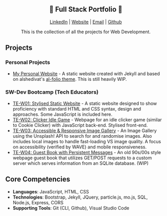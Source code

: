 <section>
    <div align="center">
        <h1>📠 Full Stack Portfolio 📠</h1>
        <p>
            <a href="http://www.LinkedIn.com/in/kevin-barr1988">LinkedIn</a> |
            <a href="http://kjb88.github.io">Website</a> |
            <a href="mailto:kevinbarr.business@gmail.com">Email</a> |
            <a href="https://github.com/KJB88">Github</a>
        </p>
        <p>
            This is the collection of all the projects for Web Development.
        </p>
    </div>
</section>
<section>
  <h2>Projects</h2>
    <h3> Personal Projects</h3>
    <ul>
      <li><a href="https://github.com/KJB88/KJB88.github.io">My Personal Website</a> - A static website created with Jekyll and based on alshedivat's <a href="https://github.com/alshedivat/al-folio"> al-folio theme</a>. This is still heavily WIP.</li>
    </ul> 
    <h3>SW-Dev Bootcamp (Tech Educators)</h3>
    <ul>
        <li><a href="https://github.com/KJB88/TechEd_SD-W01">TE-W01: Stylised Static Website</a> - A static website designed to show proficiency with standard HTML and CSS syntax, design and approaches. Some JavaScript is included here.</li>   
        <li><a href="https://github.com/KJB88/TechEd_SD-W02">TE-W02: Clicker Idle Game</a> - Webpage for an idle clicker game (similar to Cookie Clicker) with JavaScript back-end. Stylised front-end.</li>
        <li><a href="https://github.com/KJB88/TechEd_SD-W03">TE-W03: Accessible & Responsive Image Gallery</a> - An Image Gallery using the Unsplash! API to search for and randomise images. Also includes local images to handle fast-loading VS image quality. A focus on accessibility (verified by WAVE) and mobile responsiveness.</li>
        <li><a href="https://github.com/KJB88/TechEd_SD-W04">TE-W04: Guest Book with Persistent Messages</a> - An old 90s/00s style webpage guest book that utilizes GET/POST requests to a custom server which serves information from an SQLite database. (WIP)</li>
    </ul>
</section>
  <!--
  <h3>Clones</h3>
    <ul>
      <li><a href=""></a>:</li>
    </ul>
  <h3>Original Concepts</h3>
    <ul>
      <li><a href=""></a>:</li>
    </ul>
  <h3>Discovery Demos</h3>
    <ul>
      <li><a href=""></a>:</li>
    </ul>
  -->
</div>
<div>
<h2>Core Competencies</h2>
<ul>
  <li><b>Languages</b>: JavaScript, HTML, CSS </li>
  <li><b>Technologies</b>: Bootstrap, Jekyll, JQuery, particle.js, mo.js, SQL, Node.js, Express, CORS</li>
  <li><b>Supporting Tools</b>: Git (CLI, Github), Visual Studio Code</li>
</ul>
</div>

